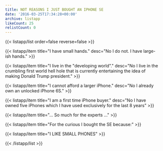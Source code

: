 ```yaml
---
title: NOT REASONS I JUST BOUGHT AN IPHONE SE
date: '2016-03-25T17:34:28+00:00'
archive: listapp
likeCount: 25
relistCount: 0
---
```


{{< listapp/list order=false reverse=false >}}

   {{< listapp/item title="I have small hands."
      desc="No I do not. I have large-ish hands." >}}

   {{< listapp/item title="I live in the \"developing world\"."
      desc="No I live in the crumbling first world hell hole that is currently entertaining the idea of making Donald Trump president." >}}

   {{< listapp/item title="I cannot afford a larger iPhone."
      desc="No I already own an unlocked iPhone 6S." >}}

   {{< listapp/item title="I am a first time iPhone buyer."
      desc="No I have owned five iPhones which I have used exclusively for the last 8 years" >}}

   {{< listapp/item title="... So much for the experts ..." >}}

   {{< listapp/item title="For the curious I bought the SE because:" >}}

   {{< listapp/item title="I LIKE SMALL PHONES" >}}

{{< /listapp/list >}}
